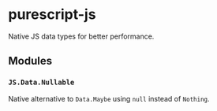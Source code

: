 # purescript-js

Native JS data types for better performance.

## Modules

### `JS.Data.Nullable`

Native alternative to `Data.Maybe` using `null` instead of `Nothing`.
